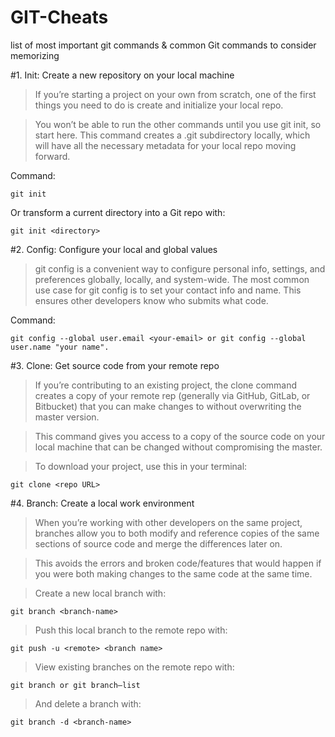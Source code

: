 # GIT-Cheats
list of most important git commands &amp; common Git commands to consider memorizing

#1. Init: Create a new repository on your local machine 

>If you’re starting a project on your own from scratch, one of the first things you need to do is create and initialize your local repo.

>You won’t be able to run the other commands until you use git init, so start here. This command creates a .git subdirectory locally, which will have all the necessary metadata for your local repo moving forward.

Command:
```shell
git init 
```
Or transform a current directory into a Git repo with:
```shell
git init <directory>
```
#2. Config: Configure your local and global values 

>git config is a convenient way to configure personal info, settings, and preferences globally, locally, and system-wide. The most common use case for git config is to set your contact info and name. This ensures other developers know who submits what code.

Command:
```shell
git config --global user.email <your-email> or git config --global user.name "your name".
```

#3. Clone: Get source code from your remote repo 

>If you’re contributing to an existing project, the clone command creates a copy of your remote rep (generally via GitHub, GitLab, or Bitbucket) that you can make changes to without overwriting the master version.

>This command gives you access to a copy of the source code on your local machine that can be changed without compromising the master.

>To download your project, use this in your terminal:
```shell
git clone <repo URL> 
```
#4. Branch: Create a local work environment 

>When you’re working with other developers on the same project, branches allow you to both modify and reference copies of the same sections of source code and merge the differences later on.

>This avoids the errors and broken code/features that would happen if you were both making changes to the same code at the same time.

>Create a new local branch with:
```shell
git branch <branch-name>
```

>Push this local branch to the remote repo with:
```shell
git push -u <remote> <branch name> 
```
>View existing branches on the remote repo with:
```shell
git branch or git branch—list 
```
>And delete a branch with:
```shell
git branch -d <branch-name> 
```

